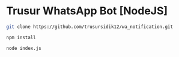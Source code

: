 # Trusur WhatsApp Bot [NodeJS]
```bash
git clone https://github.com/trusursidik12/wa_notification.git
```
```bash
npm install
```
```bash
node index.js
```